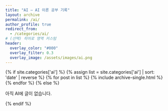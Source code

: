 ```yaml
---
title: "AI — AI 이론 공부 기록"
layout: archive
permalink: /ai/
author_profile: true
redirect_from:
  - /categories/ai/
# (선택) 히어로 영역 커스텀
header:
  overlay_color: "#000"
  overlay_filter: 0.3
  overlay_image: /assets/images/ai.png
---
```


{% if site.categories['ai'] %}
  {% assign list = site.categories['ai'] | sort: 'date' | reverse %}
  {% for post in list %}
    {% include archive-single.html %}
  {% endfor %}
{% else %}
  <p>아직 AI에 글이 없습니다.</p>
{% endif %}

